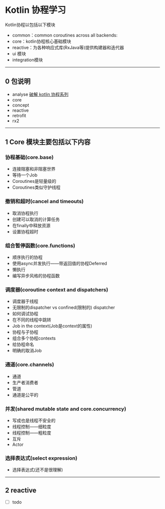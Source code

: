 # Kotlin 协程学习

Kotlin协程以包括以下模块

- common：common coroutines across all backends:
- core：kotlin协程核心基础模块
- reactive：为各种响应式库(RxJava等)提供构建器和迭代器
- ui 模块
- integration模块

---
## 0 包说明

- analyse [破解 kotlin 协程系列 ](https://juejin.im/post/5ceb423451882533441ece67)
- core
- concept
- reactive
- retrofit
- rx2

---
## 1 Core 模块主要包括以下内容

### 协程基础(core.base)

- 连接阻塞和非阻塞世界
- 等待一个Job
- Coroutines是轻量级的
- Coroutines类似守护线程
    
###  撤销和超时(cancel and timeouts)

- 取消协程执行
- 创建可以取消的计算任务
- 在finally中释放资源
- 设置协程超时
    
### 组合暂停函数(core.functions)

- 顺序执行的协程
- 使用async并发执行——带返回值的协程Deferred
- 懒执行
- 编写异步风格的协程函数
    
###  调度器(coroutine context and dispatchers)

- 调度器于线程
- 无限制的dispatcher vs confined(限制的) dispatcher
- 如何调试协程
- 在不同的线程中跳转
- Job in the context(Job是context的属性)
- 协程与子协程
- 组合多个协程contexts
- 给协程命名
- 明确的取消Job

###  通道(core.channels)

- 通道
- 生产者消费者
- 管道
- 通道是公平的

###  并发(shared mutable state and core.concurrency)

- 写成也是线程不安全的
- 线程控制——细粒度
- 线程控制——粗粒度
- 互斥
- Actor

### 选择表达式(select expression)

- 选择表达式(还不是很理解)

---
## 2 reactive

- [ ] todo